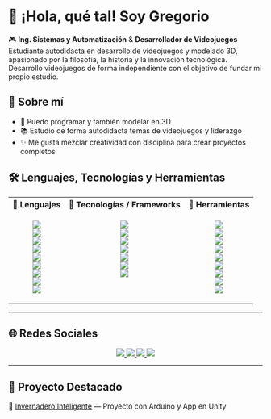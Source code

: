 # 👋 ¡Hola, qué tal! Soy Gregorio  

🎮 **Ing. Sistemas y Automatización** & **Desarrollador de Videojuegos**  
Estudiante autodidacta en desarrollo de videojuegos y modelado 3D, apasionado por la filosofía, la historia y la innovación tecnológica. Desarrollo videojuegos de forma independiente con el objetivo de fundar mi propio estudio.

## 🚀 Sobre mí  
- 🎨 Puedo programar y también modelar en 3D  
- 📚 Estudio de forma autodidacta temas de videojuegos y liderazgo  
- ✨ Me gusta mezclar creatividad con disciplina para crear proyectos completos  

## 🛠️ Lenguajes, Tecnologías y Herramientas  

<div align="center">

<table>
<tr>
<th>🔹 Lenguajes</th>
<th>🔹 Tecnologías / Frameworks</th>
<th>🔹 Herramientas</th>
</tr>

<tr>
<td align="center" valign="top">

<img src="https://img.shields.io/badge/C-00599C?style=for-the-badge&logo=c&logoColor=white" /><br>
<img src="https://img.shields.io/badge/C%2B%2B-00599C?style=for-the-badge&logo=c%2B%2B&logoColor=white" /><br>
<img src="https://img.shields.io/badge/C%23-239120?style=for-the-badge&logo=.net&logoColor=white" /><br>
<img src="https://img.shields.io/badge/Python-3776AB?style=for-the-badge&logo=python&logoColor=white" /><br>
<img src="https://img.shields.io/badge/JavaScript-F7DF1E?style=for-the-badge&logo=javascript&logoColor=black" /><br>
<img src="https://img.shields.io/badge/Kotlin-7F52FF?style=for-the-badge&logo=kotlin&logoColor=white" /><br>
<img src="https://img.shields.io/badge/HTML5-E34F26?style=for-the-badge&logo=html5&logoColor=white" /><br>
<img src="https://img.shields.io/badge/CSS3-1572B6?style=for-the-badge&logo=CSS3&logoColor=white" /><br>
<img src="https://img.shields.io/badge/PHP-777BB4?style=for-the-badge&logo=php&logoColor=white" />

</td>

<td align="center" valign="top">

<img src="https://img.shields.io/badge/Unity-100000?style=for-the-badge&logo=unity&logoColor=white" /><br>
<img src="https://img.shields.io/badge/Godot-478CBF?style=for-the-badge&logo=godot-engine&logoColor=white" /><br>
<img src="https://img.shields.io/badge/GameMaker%20Studio%202-1F6F8B?style=for-the-badge&logo=gamemaker&logoColor=white" /><br>
<img src="https://img.shields.io/badge/Blender-F5792A?style=for-the-badge&logo=blender&logoColor=white" /><br>
<img src="https://img.shields.io/badge/Arduino-00979D?style=for-the-badge&logo=arduino&logoColor=white" /><br>
<img src="https://img.shields.io/badge/Android%20Studio-3DDC84?style=for-the-badge&logo=android-studio&logoColor=white" /><br>
<img src="https://img.shields.io/badge/React-61DAFB?style=for-the-badge&logo=react&logoColor=black" />

</td>

<td align="center" valign="top">

<img src="https://img.shields.io/badge/Git-F05032?style=for-the-badge&logo=git&logoColor=white" /><br>
<img src="https://img.shields.io/badge/Photoshop-31A8FF?style=for-the-badge&logo=adobe-photoshop&logoColor=white" /><br>
<img src="https://img.shields.io/badge/Krita-3BABFF?style=for-the-badge&logo=krita&logoColor=white" /><br>
<img src="https://img.shields.io/badge/Audacity-0000CC?style=for-the-badge&logo=audacity&logoColor=white" /><br>
<img src="https://img.shields.io/badge/Krita-3BABFF?style=for-the-badge&logo=krita&logoColor=white" /><br>
<img src="https://img.shields.io/badge/MagicaVoxel-2E8B57?style=for-the-badge&logoColor=white" /><br>
<img src="https://img.shields.io/badge/Aseprite-7D929E?style=for-the-badge&logoColor=white" /><br>
<img src="https://img.shields.io/badge/Notion-000000?style=for-the-badge&logo=notion&logoColor=white" /><br>
<img src="https://img.shields.io/badge/Obsidian-483699?style=for-the-badge&logo=obsidian&logoColor=white" />

</td>
</tr>
</table>

</div>

---

## 🌐 Redes Sociales  
<p align="center">
  <a href="https://www.linkedin.com/in/gregorio-almazan" target="_blank">
    <img src="https://img.shields.io/badge/LinkedIn-0A66C2?style=for-the-badge&logo=linkedin&logoColor=white"/>
  </a>
  <a href="https://x.com/GrAlmazan" target="_blank">
    <img src="https://img.shields.io/badge/Twitter-1DA1F2?style=for-the-badge&logo=twitter&logoColor=white"/>
  </a>
  <a href="https://www.youtube.com/@GrAlmazan" target="_blank">
    <img src="https://img.shields.io/badge/YouTube-FF0000?style=for-the-badge&logo=youtube&logoColor=white"/>
  </a>
  <a href="https://www.instagram.com/gralmazan/" target="_blank">
    <img src="https://img.shields.io/badge/Instagram-E4405F?style=for-the-badge&logo=instagram&logoColor=white"/>
  </a>
</p>

---

## 📂 Proyecto Destacado  
🔹 [Invernadero Inteligente](https://github.com/GrAlmazan/Proyecto-GreenLife) — Proyecto con Arduino y App en Unity  
